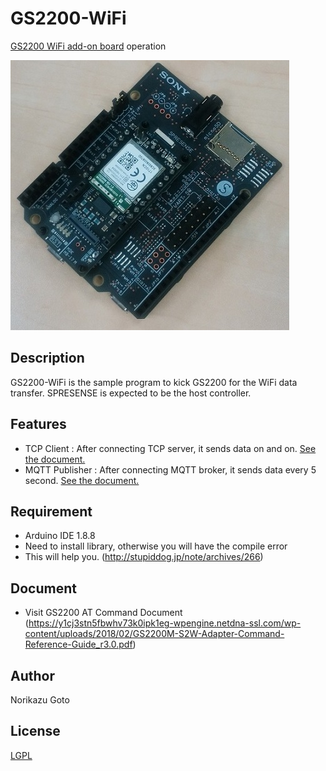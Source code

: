 # GS2200-WiFi

[GS2200 WiFi add-on board](https://idy-design.com/product/is110b.html) operation

![image](./extras/iS110B.jpg)

## Description

GS2200-WiFi is the sample program to kick GS2200 for the WiFi data transfer. SPRESENSE is expected to be the host controller.

## Features

- TCP Client : After connecting TCP server, it sends data on and on. [See the document.](./examples/TCPClient/Readme.txt)
- MQTT Publisher : After connecting MQTT broker, it sends data every 5 second. [See the document.](./Documents/GS2200_MQTT-001.pdf)

## Requirement

- Arduino IDE 1.8.8
- Need to install <GS2200> library, otherwise you will have the compile error
- This will help you. (http://stupiddog.jp/note/archives/266)

## Document
- Visit GS2200 AT Command Document (https://y1cj3stn5fbwhv73k0ipk1eg-wpengine.netdna-ssl.com/wp-content/uploads/2018/02/GS2200M-S2W-Adapter-Command-Reference-Guide_r3.0.pdf)

## Author

Norikazu Goto

## License

[LGPL](http://www.gnu.org/licenses/lgpl.html)

